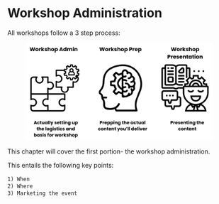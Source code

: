 # Workshop Administration

All workshops follow a 3 step process:

<figure>
  <img src="./images/3steps.png">
</figure>

This chapter will cover the first portion- the workshop administration.

This entails the following key points:

```admonish title=''
1) When
2) Where
3) Marketing the event
```